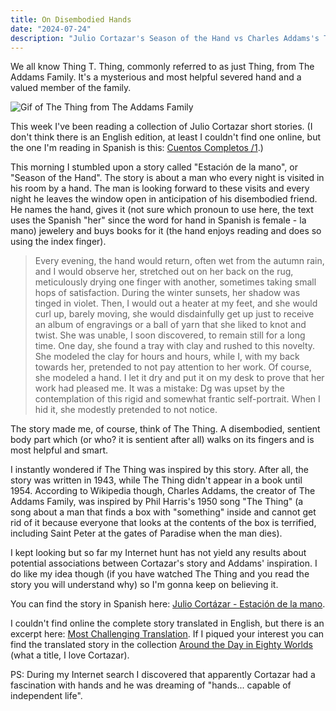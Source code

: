 ```yaml
---
title: On Disembodied Hands
date: "2024-07-24"
description: "Julio Cortazar's Season of the Hand vs Charles Addams's The Thing"
---
```


We all know Thing T. Thing, commonly referred to as just Thing, from The Addams Family. It's a mysterious and most helpful severed hand and a valued member of the family.

![Gif of The Thing from The Addams Family](https://upload.wikimedia.org/wikipedia/en/d/d0/Thing_%28The_Addams_Family%29.gif)

This week I've been reading a collection of Julio Cortazar short stories. (I don't think there is an English edition, at least I couldn't find one online, but the one I'm reading in Spanish is this: [Cuentos Completos /1](https://www.goodreads.com/book/show/53411.Cuentos_completos_1).)

This morning I stumbled upon a story called "Estación de la mano", or "Season of the Hand". The story is about a man who every night is visited in his room by a hand. The man is looking forward to these visits and every night he leaves the window open in anticipation of his disembodied friend. He names the hand, gives it (not sure which pronoun to use here, the text uses the Spanish "her" since the word for hand in Spanish is female - la mano) jewelery and buys books for it (the hand enjoys reading and does so using the index finger).

> Every evening, the hand would return, often wet from the autumn rain, and I would observe her, stretched out on her back on the rug, meticulously drying one finger with another, sometimes taking small hops of satisfaction. During the winter sunsets, her shadow was tinged in violet. Then, I would out a heater at my feet, and she would curl up, barely moving, she would disdainfully get up just to receive an album of engravings or a ball of yarn that she liked to knot and twist. She was unable, I soon discovered, to remain still for a long time. One day, she found a tray with clay and rushed to this novelty. She modeled the clay for hours and hours, while I, with my back towards her, pretended to not pay attention to her work. Of course, she modeled a hand. I let it dry and put it on my desk to prove that her work had pleased me. It was a mistake: Dg was upset by the contemplation of this rigid and somewhat frantic self-portrait. When I hid it, she modestly pretended to not notice.

The story made me, of course, think of The Thing. A disembodied, sentient body part which (or who? it is sentient after all) walks on its fingers and is most helpful and smart.

I instantly wondered if The Thing was inspired by this story. After all, the story was written in 1943, while The Thing didn't appear in a book until 1954. According to Wikipedia though, Charles Addams, the creator of The Addams Family, was inspired by Phil Harris's 1950 song "The Thing" (a song about a man that finds a box with "something" inside and cannot get rid of it because everyone that looks at the contents of the box is terrified, including Saint Peter at the gates of Paradise when the man dies).

I kept looking but so far my Internet hunt has not yield any results about potential associations between Cortazar's story and Addams' inspiration. I do like my idea though (if you have watched The Thing and you read the story you will understand why) so I'm gonna keep on believing it.

You can find the story in Spanish here: [Julio Cortázar - Estación de la mano](https://bibliotecaignoria.blogspot.com/2020/03/julio-cortazar-estacion-de-la-mano.html).

I couldn't find online the complete story translated in English, but there is an excerpt here: [Most Challenging Translation](https://amoralaspalabrassite.wordpress.com/2017/05/02/most-challenging-translation/). If I piqued your interest you can find the translated story in the collection [Around the Day in Eighty Worlds](https://www.goodreads.com/book/show/242925.Around_the_Day_in_Eighty_Worlds) (what a title, I love Cortazar).

PS: During my Internet search I discovered that apparently Cortazar had a fascination with hands and he was dreaming of "hands... capable of independent life".

